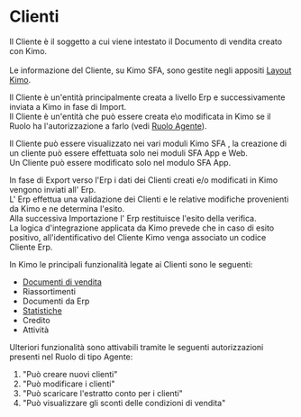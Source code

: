 # Clienti

Il Cliente è il soggetto a cui viene intestato il Documento di vendita creato con Kimo.\
\
Le informazione del Cliente, su Kimo SFA, sono gestite negli appositi [Layout Kimo](../../interfaccia-utente/sfa/layout/list/#account-clienti-prospect-destinazioni-merci).

Il Cliente è un'entità principalmente creata a livello Erp e successivamente inviata a Kimo in fase di Import.\
Il Cliente è un'entità che può essere creata e\o modificata in Kimo se il Ruolo ha l'autorizzazione a farlo (vedi [Ruolo Agente](../../impostazioni/ruoli.md#definizione-di-un-ruolo-per-agenti)).

Il Cliente può essere visualizzato nei vari moduli Kimo SFA , la creazione di un cliente può essere effettuata solo nei moduli SFA App e Web.\
Un Cliente può essere modificato solo nel modulo SFA App.

In fase di Export verso l'Erp i dati dei Clienti creati e/o modificati in Kimo vengono inviati all' Erp.\
L' Erp effettua una validazione dei Clienti e le relative modifiche provenienti da Kimo e ne determina l'esito.\
Alla successiva Importazione l' Erp restituisce l'esito della verifica.\
La logica d'integrazione applicata da Kimo prevede che in caso di esito positivo, all'identificativo del Cliente Kimo venga associato un codice Cliente Erp.

In Kimo le principali funzionalità legate ai Clienti sono le seguenti:

* [Documenti di vendita](../documenti-di-vendita/)
* Riassortimenti
* Documenti da Erp
* [Statistiche](../statistiche.md)
* Credito&#x20;
* Attività

Ulteriori funzionalità sono attivabili tramite le seguenti autorizzazioni presenti nel Ruolo di tipo Agente:

1. "Può creare nuovi clienti"
2. "Può modificare i clienti"
3. "Può scaricare l'estratto conto per i clienti"
4. "Può visualizzare gli sconti delle condizioni di vendita"

